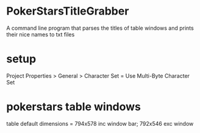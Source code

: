 # PokerStarsTitleGrabber

A command line program that parses the titles of table windows and prints their nice names to txt files

# setup

Project Properties > General > Character Set = Use Multi-Byte Character Set

# pokerstars table windows

table default dimensions = 794x578 inc window bar; 792x546 exc window